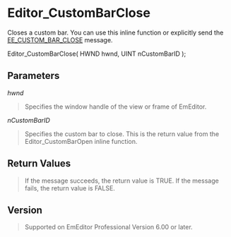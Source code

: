 # Editor\_CustomBarClose

Closes a custom bar. You can use this inline function or explicitly send the [EE\_CUSTOM\_BAR\_CLOSE](../message/ee_custom_bar_close) message.

Editor\_CustomBarClose( HWND hwnd, UINT nCustomBarID );

## Parameters

_hwnd_

> Specifies the window handle of the view or frame of EmEditor.

_nCustomBarID_

> Specifies the custom bar to close. This is the return value from the Editor\_CustomBarOpen inline function.

## Return Values

> If the message succeeds, the return value is TRUE. If the message fails, the return value is FALSE.

## Version

> Supported on EmEditor Professional Version 6.00 or later.
